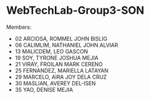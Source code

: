 # WebTechLab-Group3-SON
Members:
* 02	ARCIOSA, ROMMEL JOHN BISLIG
* 06	CALIMLIM, NATHANIEL JOHN ALVIAR
* 13	MALICDEM, LEO GASCON
* 19	SOY, TYRONE JOSHUA MEJIA
* 21	VIRAY, FROILAN MARK CERENO
* 25	FERNANDEZ, MARIELLA LATAYAN
* 29	MARCELO, AIRA JOY DELA CRUZ
* 30	MASLIAN, AVEREY DEL-ISEN
* 35	YAO, DENISE MEJIA
